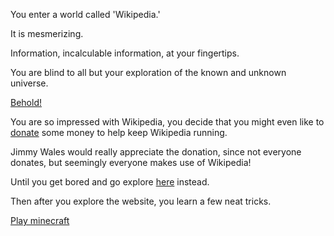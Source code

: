You enter a world called 'Wikipedia.'

It is mesmerizing.

Information, incalculable information, at your fingertips.

You are blind to all but your exploration of the known and unknown universe.

[Behold!](http://en.wikipedia.org)

You are so impressed with Wikipedia, you decide that you might even like to 
[donate](http://wikimediafoundation.org/wiki/Support_Wikipedia/en) some money to help keep Wikipedia running.

Jimmy Wales would really appreciate the donation, since not everyone donates,
but seemingly everyone makes use of Wikipedia!

Until you get bored and go explore [here](https://www.urbandictionary.com) instead.

Then after you explore the website, you learn a few neat tricks. 

[Play minecraft](../you-are-in-minecraft/minecraft.md)

